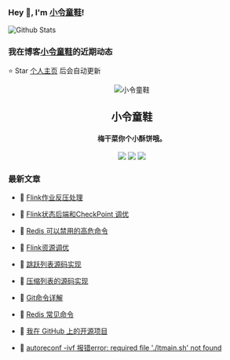 ### Hey 👋, I'm [小令童鞋](https://www/zeekling.cn)! 

![Github Stats](https://github-readme-stats-zeekling.vercel.app/api?username=zeekling&show_icons=true) 

### 我在博客[小令童鞋](https://www/zeekling.cn)的近期动态
⭐️ Star [个人主页](https://github.com/zeekling) 后会自动更新

<p align="center"><img alt="小令童鞋" src="https://pan.zeekling.cn/zeekling/blog/logo.th.png"></p><h2 align="center"> 小令童鞋 </h2>

<h4 align="center">梅干菜你个小酥饼哦。</h4>
<p align="center"><a title="小令童鞋" target="_blank" href="https://github.com/zeekling/zeekling"><img src="https://img.shields.io/github/last-commit/zeekling/zeekling.svg?style=flat-square&color=FF9900"></a>
<a title="GitHub repo size in bytes" target="_blank" href="https://github.com/zeekling/zeekling"><img src="https://img.shields.io/github/repo-size/zeekling/zeekling.svg?style=flat-square"></a>
<a title="Hits" target="_blank" href="https://github.com/zeekling/hits"><img src="https://hits.b3log.org/zeekling/zeekling.svg"></a></p>

### 最新文章

* 📝 [Flink作业反压处理](https://www.zeekling.cn/articles/2023/01/06/1673019386175.html) 
 
* 📝 [Flink状态后端和CheckPoint 调优](https://www.zeekling.cn/articles/2023/01/02/1672595660973.html) 
 
* 📝 [Redis 可以禁用的高危命令](https://www.zeekling.cn/articles/2022/08/02/1659370527373.html) 
 
* 📝 [Flink资源调优](https://www.zeekling.cn/articles/2022/12/31/1672497765844.html) 
 
* 📝 [跳跃列表源码实现](https://www.zeekling.cn/articles/2022/12/30/1672414352010.html) 
 
* 📝 [压缩列表的源码实现](https://www.zeekling.cn/articles/2022/12/09/1670597302766.html) 
 
* 📝 [Git命令详解](https://www.zeekling.cn/articles/2019/12/01/1575184426144.html) 
 
* 📝 [Redis 常见命令](https://www.zeekling.cn/articles/2022/11/24/1669220307613.html) 
 
* 📝 [我在 GitHub 上的开源项目](https://www.zeekling.cn/github) 
 
* 📝 [autoreconf -ivf 报错error: required file './ltmain.sh' not found](https://www.zeekling.cn/articles/2022/11/18/1668782152761.html) 
 




